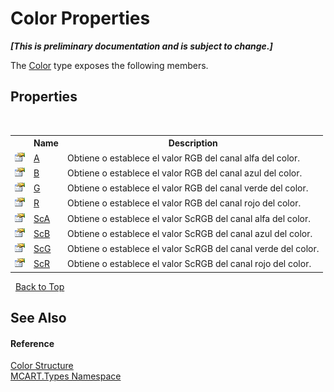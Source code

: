 # Color Properties
 _**\[This is preliminary documentation and is subject to change.\]**_

The <a href="b2f59482-b5b7-a7aa-b3e0-1a7c0ef43382">Color</a> type exposes the following members.


## Properties
&nbsp;<table><tr><th></th><th>Name</th><th>Description</th></tr><tr><td>![Public property](media/pubproperty.gif "Public property")</td><td><a href="1033d9fa-de8c-e61d-312f-afb71595a21b">A</a></td><td>
Obtiene o establece el valor RGB del canal alfa del color.</td></tr><tr><td>![Public property](media/pubproperty.gif "Public property")</td><td><a href="525b7909-aaf3-557f-2d68-451f11cf0ca9">B</a></td><td>
Obtiene o establece el valor RGB del canal azul del color.</td></tr><tr><td>![Public property](media/pubproperty.gif "Public property")</td><td><a href="8cdbbd86-ef8d-3245-8851-e89fb03310d5">G</a></td><td>
Obtiene o establece el valor RGB del canal verde del color.</td></tr><tr><td>![Public property](media/pubproperty.gif "Public property")</td><td><a href="8951f853-36e0-28f3-5299-5b2dd1331ff8">R</a></td><td>
Obtiene o establece el valor RGB del canal rojo del color.</td></tr><tr><td>![Public property](media/pubproperty.gif "Public property")</td><td><a href="eb46f769-6ab9-832b-723e-665add983cd4">ScA</a></td><td>
Obtiene o establece el valor ScRGB del canal alfa del color.</td></tr><tr><td>![Public property](media/pubproperty.gif "Public property")</td><td><a href="89ffee05-ff7e-7fa7-00cd-c667d7a8f2c6">ScB</a></td><td>
Obtiene o establece el valor ScRGB del canal azul del color.</td></tr><tr><td>![Public property](media/pubproperty.gif "Public property")</td><td><a href="0525a8a0-0651-43f5-3b2b-d9d5db8bba39">ScG</a></td><td>
Obtiene o establece el valor ScRGB del canal verde del color.</td></tr><tr><td>![Public property](media/pubproperty.gif "Public property")</td><td><a href="1631fee6-5ae9-93cb-6908-a789e03884ad">ScR</a></td><td>
Obtiene o establece el valor ScRGB del canal rojo del color.</td></tr></table>&nbsp;
<a href="#color-properties">Back to Top</a>

## See Also


#### Reference
<a href="b2f59482-b5b7-a7aa-b3e0-1a7c0ef43382">Color Structure</a><br /><a href="c5168ca1-3831-8d0b-91b8-6ec8e54f9c51">MCART.Types Namespace</a><br />